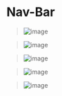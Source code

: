 # Nav-Bar
> ![image](https://github.com/divyanshudhruv/Nav-Bar/assets/71079602/1fc5ee1a-b24c-4135-a1a9-ac33fe6a4d53)

> ![image](https://github.com/divyanshudhruv/Nav-Bar/assets/71079602/4dcb2ec8-f548-4069-ad42-59891242a19a)

>![image](https://github.com/divyanshudhruv/Nav-Bar/assets/71079602/b70afec2-435e-48dd-963f-c7c86200af64)

>![image](https://github.com/divyanshudhruv/Nav-Bar/assets/71079602/a42f2be7-20f8-4b2b-9554-4b9727f787b8)

>![image](https://github.com/divyanshudhruv/Nav-Bar/assets/71079602/df80ea48-7b85-4adf-bc19-8ac06ef177a1)
